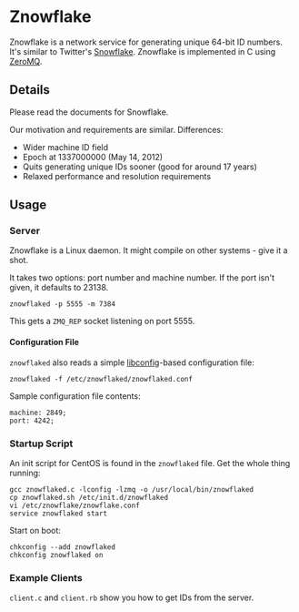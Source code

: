 # Znowflake

Znowflake is a network service for generating unique 64-bit ID numbers. It's similar
to Twitter's [Snowflake](http://github.com/twitter/snowflake). Znowflake is
implemented in C using [ZeroMQ](http://www.zeromq.org).

## Details

Please read the documents for Snowflake.

Our motivation and requirements are similar. Differences:

* Wider machine ID field
* Epoch at 1337000000 (May 14, 2012)
* Quits generating unique IDs sooner (good for around 17 years)
* Relaxed performance and resolution requirements

## Usage

### Server

Znowflake is a Linux daemon. It might compile on other systems - give it a
shot.

It takes two options: port number and machine number. If the port isn't given,
it defaults to 23138.

    znowflaked -p 5555 -m 7384

This gets a `ZMQ_REP` socket listening on port 5555.

#### Configuration File

`znowflaked` also reads a simple [libconfig](http://www.hyperrealm.com/libconfig)-based
configuration file:

    znowflaked -f /etc/znowflaked/znowflaked.conf

Sample configuration file contents:

    machine: 2849;
    port: 4242;

### Startup Script

An init script for CentOS is found in the `znowflaked` file. Get the whole thing running:

    gcc znowflaked.c -lconfig -lzmq -o /usr/local/bin/znowflaked
    cp znowflaked.sh /etc/init.d/znowflaked
    vi /etc/znowflake/znowflake.conf
    service znowflaked start

Start on boot:

    chkconfig --add znowflaked
    chkconfig znowflaked on

### Example Clients

`client.c` and `client.rb` show you how to get IDs from the server.